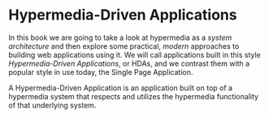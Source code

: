 # Hypermedia-Driven Applications

In this book we are going to take a look at hypermedia as a _system architecture_ and then explore some practical, _modern_ approaches to building web applications using it. We will call applications built in this style _Hypermedia-Driven Applications_, or HDAs, and we contrast them with a popular style in use today, the Single Page Application.

A Hypermedia-Driven Application is an application built on top of a hypermedia system that respects and utilizes the hypermedia functionality of that underlying system.